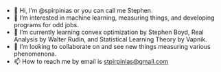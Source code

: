 - 👋 Hi, I’m @spirpinias or you can call me Stephen.
- 👀 I’m interested in machine learning, measuring things, and developing programs for odd jobs.
- 🌱 I’m currently learning convex optimization by Stephen Boyd, Real Analysis by Walter Rudin, and Statistical Learning Theory by Vapnik.
- 💞️ I’m looking to collaborate on and see new things measuring various phenomenona. 
- 📫 How to reach me by email is stpirpinias@gmail.com

<!---
spirpinias/spirpinias is a ✨ special ✨ repository because its `README.md` (this file) appears on your GitHub profile.
You can click the Preview link to take a look at your changes.
--->
